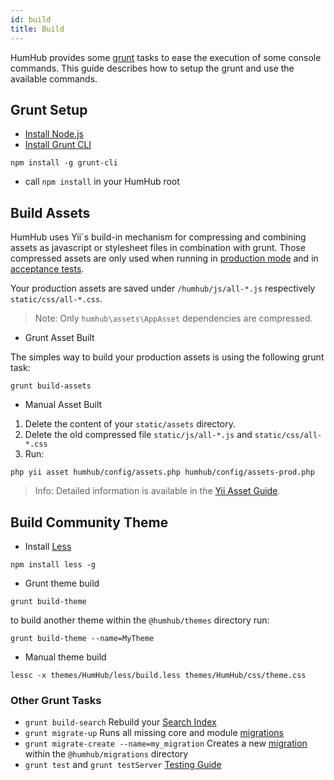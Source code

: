 ```yaml
---
id: build
title: Build
---
```


HumHub provides some [grunt](https://gruntjs.com/) tasks to ease the execution of some console commands. This guide describes how to setup
the grunt and use the available commands.

## Grunt Setup

 - [Install Node.js](https://nodejs.org/en/download/package-manager/)
 - [Install Grunt CLI](https://gruntjs.com/using-the-cli)
 
```
npm install -g grunt-cli
```

 - call `npm install` in your HumHub root

## Build Assets

HumHub uses Yii`s build-in mechanism for compressing and combining assets as javascript or stylesheet files in combination with grunt.
Those compressed assets are only used when running in [production mode](admin-installation.md#disable-errors-debugging) and in [acceptance tests](testing.md).

Your production assets are saved under `/humhub/js/all-*.js` respectively `static/css/all-*.css`.

> Note: Only `humhub\assets\AppAsset` dependencies are compressed.

- Grunt Asset Built

The simples way to build your production assets is using the following grunt task:

```
grunt build-assets
```

- Manual Asset Built

1. Delete the content of your `static/assets` directory.
2. Delete the old compressed file `static/js/all-*.js` and `static/css/all-*.css`
2. Run:

```
php yii asset humhub/config/assets.php humhub/config/assets-prod.php
```

> Info: Detailed information is available in the [Yii Asset Guide](http://www.yiiframework.com/doc-2.0/guide-structure-assets.html#combining-compressing-assets).

## Build Community Theme

- Install [Less](http://lesscss.org/usage/)

```
npm install less -g
```

- Grunt theme build

```
grunt build-theme
```

to build another theme within the `@humhub/themes` directory run:

```
grunt build-theme --name=MyTheme
```

- Manual theme build

```
lessc -x themes/HumHub/less/build.less themes/HumHub/css/theme.css
```

### Other Grunt Tasks

 - `grunt build-search` Rebuild your [Search Index](../admin/search.md)
 - `grunt migrate-up` Runs all missing core and module [migrations](models.md#scheme-updates)
 - `grunt migrate-create --name=my_migration` Creates a new [migration](models.md#scheme-updates) within the `@humhub/migrations` directory
 - `grunt test` and `grunt testServer` [Testing Guide](testing.md)
